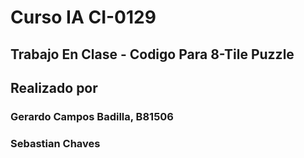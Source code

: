 # Curso IA CI-0129



## Trabajo En Clase - Codigo Para 8-Tile Puzzle


## Realizado por

### Gerardo Campos Badilla, B81506

### Sebastian Chaves